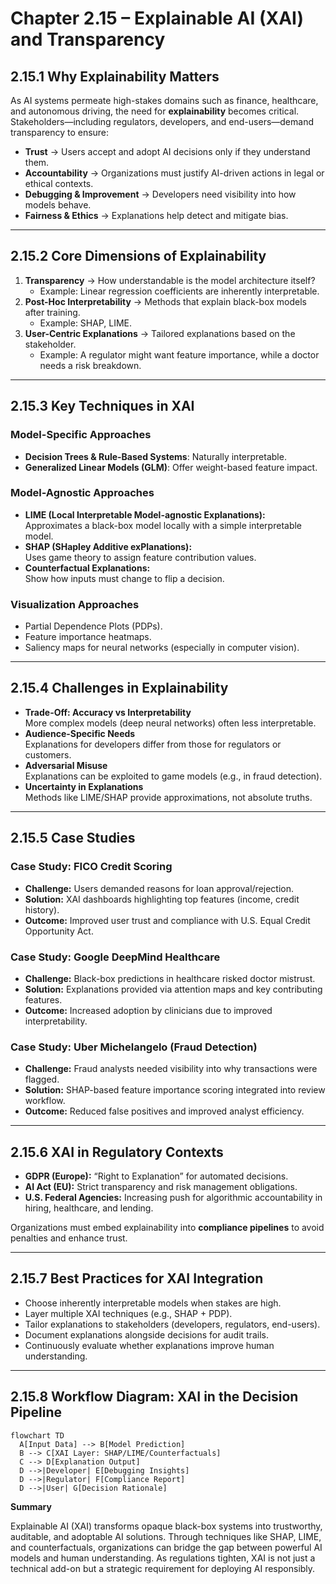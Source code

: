 # Chapter 2.15 – Explainable AI (XAI) and Transparency

## 2.15.1 Why Explainability Matters

As AI systems permeate high-stakes domains such as finance, healthcare, and autonomous driving, the need for **explainability** becomes critical. Stakeholders—including regulators, developers, and end-users—demand transparency to ensure:

- **Trust** → Users accept and adopt AI decisions only if they understand them.
- **Accountability** → Organizations must justify AI-driven actions in legal or ethical contexts.
- **Debugging & Improvement** → Developers need visibility into how models behave.
- **Fairness & Ethics** → Explanations help detect and mitigate bias.

---

## 2.15.2 Core Dimensions of Explainability

1. **Transparency** → How understandable is the model architecture itself?
   - Example: Linear regression coefficients are inherently interpretable.
2. **Post-Hoc Interpretability** → Methods that explain black-box models after training.
   - Example: SHAP, LIME.
3. **User-Centric Explanations** → Tailored explanations based on the stakeholder.
   - Example: A regulator might want feature importance, while a doctor needs a risk breakdown.

---

## 2.15.3 Key Techniques in XAI

### Model-Specific Approaches

- **Decision Trees & Rule-Based Systems**: Naturally interpretable.
- **Generalized Linear Models (GLM)**: Offer weight-based feature impact.

### Model-Agnostic Approaches

- **LIME (Local Interpretable Model-agnostic Explanations):**  
  Approximates a black-box model locally with a simple interpretable model.
- **SHAP (SHapley Additive exPlanations):**  
  Uses game theory to assign feature contribution values.
- **Counterfactual Explanations:**  
  Show how inputs must change to flip a decision.

### Visualization Approaches

- Partial Dependence Plots (PDPs).
- Feature importance heatmaps.
- Saliency maps for neural networks (especially in computer vision).

---

## 2.15.4 Challenges in Explainability

- **Trade-Off: Accuracy vs Interpretability**  
  More complex models (deep neural networks) often less interpretable.
- **Audience-Specific Needs**  
  Explanations for developers differ from those for regulators or customers.
- **Adversarial Misuse**  
  Explanations can be exploited to game models (e.g., in fraud detection).
- **Uncertainty in Explanations**  
  Methods like LIME/SHAP provide approximations, not absolute truths.

---

## 2.15.5 Case Studies

### **Case Study: FICO Credit Scoring**

- **Challenge:** Users demanded reasons for loan approval/rejection.
- **Solution:** XAI dashboards highlighting top features (income, credit history).
- **Outcome:** Improved user trust and compliance with U.S. Equal Credit Opportunity Act.

### **Case Study: Google DeepMind Healthcare**

- **Challenge:** Black-box predictions in healthcare risked doctor mistrust.
- **Solution:** Explanations provided via attention maps and key contributing features.
- **Outcome:** Increased adoption by clinicians due to improved interpretability.

### **Case Study: Uber Michelangelo (Fraud Detection)**

- **Challenge:** Fraud analysts needed visibility into why transactions were flagged.
- **Solution:** SHAP-based feature importance scoring integrated into review workflow.
- **Outcome:** Reduced false positives and improved analyst efficiency.

---

## 2.15.6 XAI in Regulatory Contexts

- **GDPR (Europe):** “Right to Explanation” for automated decisions.
- **AI Act (EU):** Strict transparency and risk management obligations.
- **U.S. Federal Agencies:** Increasing push for algorithmic accountability in hiring, healthcare, and lending.

Organizations must embed explainability into **compliance pipelines** to avoid penalties and enhance trust.

---

## 2.15.7 Best Practices for XAI Integration

- Choose inherently interpretable models when stakes are high.
- Layer multiple XAI techniques (e.g., SHAP + PDP).
- Tailor explanations to stakeholders (developers, regulators, end-users).
- Document explanations alongside decisions for audit trails.
- Continuously evaluate whether explanations improve human understanding.

---

## 2.15.8 Workflow Diagram: XAI in the Decision Pipeline

```mermaid
flowchart TD
  A[Input Data] --> B[Model Prediction]
  B --> C[XAI Layer: SHAP/LIME/Counterfactuals]
  C --> D[Explanation Output]
  D -->|Developer| E[Debugging Insights]
  D -->|Regulator| F[Compliance Report]
  D -->|User| G[Decision Rationale]
```

**Summary**

Explainable AI (XAI) transforms opaque black-box systems into trustworthy, auditable, and adoptable AI solutions. Through techniques like SHAP, LIME, and counterfactuals, organizations can bridge the gap between powerful AI models and human understanding. As regulations tighten, XAI is not just a technical add-on but a strategic requirement for deploying AI responsibly.
